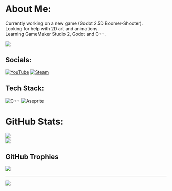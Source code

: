 # About Me:
Currently working on a new game (Godot 2.5D Boomer-Shooter).<br>
Looking for help with 2D art and animations.<br>
Learning GameMaker Studio 2, Godot and C++.<br>

<div id="header" align="left">
  <img src="https://i.pinimg.com/originals/8d/df/a8/8ddfa888e1191436592c00c7ed700844.gif"/>
</div>

## Socials:
<!--[![X](https://img.shields.io/badge/X-black.svg?logo=X&logoColor=white)](https://x.com/@The_Shady_Shade)-->
[![YouTube](https://img.shields.io/badge/YouTube-%23FF0000?style=for-the-badge&logo=YouTube&logoColor=white)](https://www.youtube.com/@The-Shady-Shade)
[![Steam](https://img.shields.io/badge/Steam-black?style=for-the-badge&logo=Steam&logoColor=white)](https://steamcommunity.com/id/TheShadyShade/)

## Tech Stack:
![C++](https://img.shields.io/badge/C++-%2300599C.svg?style=for-the-badge&logo=c%2B%2B&logoColor=white)
![Aseprite](https://img.shields.io/badge/Aseprite-FFFFFF?style=for-the-badge&logo=Aseprite&logoColor=#7D929E)

# GitHub Stats:
![](https://github-readme-stats.vercel.app/api?username=The-Shady-Shade&theme=tokyonight&hide_border=true&include_all_commits=true&count_private=true)<br/>
![](https://github-readme-streak-stats.herokuapp.com/?user=The-Shady-Shade&theme=tokyonight&hide_border=true)<br/>

## GitHub Trophies
![](https://github-profile-trophy.vercel.app/?username=The-Shady-Shade&theme=tokyonight&no-frame=true&no-bg=false&margin-w=4)

---
[![](https://visitcount.itsvg.in/api?id=The-Shady-Shade&icon=2&color=6)](https://visitcount.itsvg.in)

<!--
## You can help me by Donating
[![Patreon](https://img.shields.io/badge/Patreon-F96854?style=for-the-badge&logo=patreon&logoColor=white)](https://patreon.com/ShadyShade) [![Ko-Fi](https://img.shields.io/badge/Ko--fi-F16061?style=for-the-badge&logo=ko-fi&logoColor=white)](https://ko-fi.com/ShadyShade)
-->

<!-- Proudly created with GPRM ( https://gprm.itsvg.in ) -->
